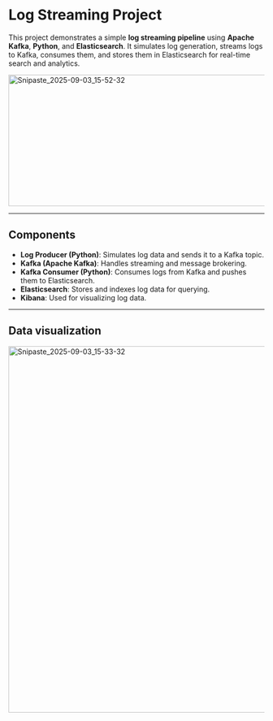 # Log Streaming Project

This project demonstrates a simple **log streaming pipeline** using **Apache Kafka**, **Python**, and **Elasticsearch**. It simulates log generation, streams logs to Kafka, consumes them, and stores them in Elasticsearch for real-time search and analytics.

<img width="914" height="259" alt="Snipaste_2025-09-03_15-52-32" src="https://github.com/user-attachments/assets/5ba6a0a5-7409-4dd3-a8f9-751688281451" />

---

## Components

- **Log Producer (Python)**: Simulates log data and sends it to a Kafka topic.
- **Kafka (Apache Kafka)**: Handles streaming and message brokering.
- **Kafka Consumer (Python)**: Consumes logs from Kafka and pushes them to Elasticsearch.
- **Elasticsearch**: Stores and indexes log data for querying.
- **Kibana**: Used for visualizing log data.

---

## Data visualization 

<img width="1436" height="722" alt="Snipaste_2025-09-03_15-33-32" src="https://github.com/user-attachments/assets/f4aea67e-3bbe-433c-9c19-b7cbbf3bd86d" />
